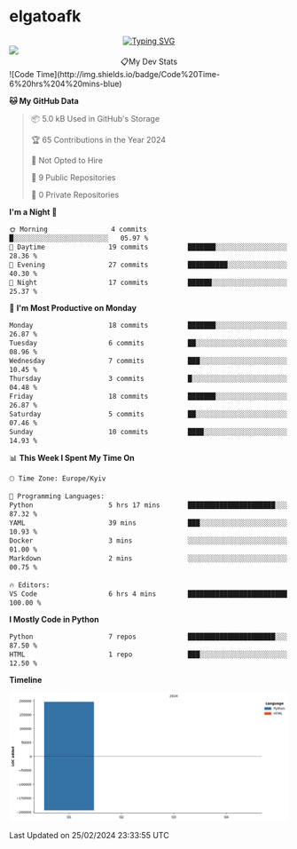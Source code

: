 # elgatoafk

<div class="flex-container" styles="border: 1px solid black  margin: 1rem  padding: 2rem 2rem text-align: center">
<div align="center" class="flex-child magenta"styles="display: inline-block  border: 1px solid red  padding: 1rem 1rem  vertical-align: middle"><a href="https://git.io/typing-svg"><img src="https://readme-typing-svg.demolab.com?font=Fira+Code&pause=1000&color=714EF7&multiline=true&random=false&width=435&height=55&lines=%F0%9F%99%8B%E2%80%8D%E2%99%80%EF%B8%8FHi%2C+I'm+Olena!;I'm+learning+Python+%F0%9F%90%8D" alt="Typing SVG" /></a></div>
<div class="flex-child green" styles="display: inline-block  border: 1px solid red  padding: 1rem 1rem  vertical-align: middle"><img src="https://readme-jokes.vercel.app/api?theme=nightowl&borderColor=%23a70000" /></div>
</div>
<div align="center">📋My Dev Stats</div>
<!--START_SECTION:waka-->
![Code Time](http://img.shields.io/badge/Code%20Time-6%20hrs%204%20mins-blue)

**🐱 My GitHub Data** 

> 📦 5.0 kB Used in GitHub's Storage 
 > 
> 🏆 65 Contributions in the Year 2024
 > 
> 🚫 Not Opted to Hire
 > 
> 📜 9 Public Repositories 
 > 
> 🔑 0 Private Repositories 
 > 
**I'm a Night 🦉** 

```text
🌞 Morning                4 commits           █░░░░░░░░░░░░░░░░░░░░░░░░   05.97 % 
🌆 Daytime                19 commits          ███████░░░░░░░░░░░░░░░░░░   28.36 % 
🌃 Evening                27 commits          ██████████░░░░░░░░░░░░░░░   40.30 % 
🌙 Night                  17 commits          ██████░░░░░░░░░░░░░░░░░░░   25.37 % 
```
📅 **I'm Most Productive on Monday** 

```text
Monday                   18 commits          ███████░░░░░░░░░░░░░░░░░░   26.87 % 
Tuesday                  6 commits           ██░░░░░░░░░░░░░░░░░░░░░░░   08.96 % 
Wednesday                7 commits           ███░░░░░░░░░░░░░░░░░░░░░░   10.45 % 
Thursday                 3 commits           █░░░░░░░░░░░░░░░░░░░░░░░░   04.48 % 
Friday                   18 commits          ███████░░░░░░░░░░░░░░░░░░   26.87 % 
Saturday                 5 commits           ██░░░░░░░░░░░░░░░░░░░░░░░   07.46 % 
Sunday                   10 commits          ████░░░░░░░░░░░░░░░░░░░░░   14.93 % 
```


📊 **This Week I Spent My Time On** 

```text
🕑︎ Time Zone: Europe/Kyiv

💬 Programming Languages: 
Python                   5 hrs 17 mins       ██████████████████████░░░   87.32 % 
YAML                     39 mins             ███░░░░░░░░░░░░░░░░░░░░░░   10.93 % 
Docker                   3 mins              ░░░░░░░░░░░░░░░░░░░░░░░░░   01.00 % 
Markdown                 2 mins              ░░░░░░░░░░░░░░░░░░░░░░░░░   00.75 % 

🔥 Editors: 
VS Code                  6 hrs 4 mins        █████████████████████████   100.00 % 
```

**I Mostly Code in Python** 

```text
Python                   7 repos             ██████████████████████░░░   87.50 % 
HTML                     1 repo              ███░░░░░░░░░░░░░░░░░░░░░░   12.50 % 
```



**Timeline**

![Lines of Code chart](https://raw.githubusercontent.com/elgatoafk/elgatoafk/main/assets/bar_graph.png)


 Last Updated on 25/02/2024 23:33:55 UTC
<!--END_SECTION:waka-->
